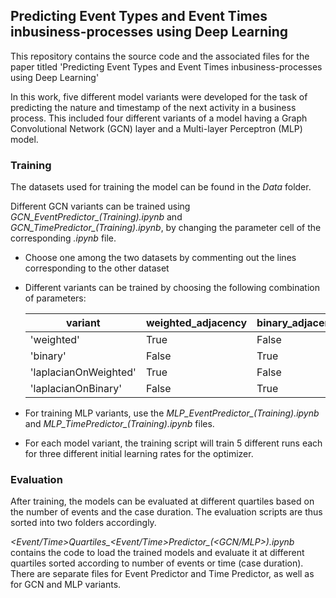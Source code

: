 ## Predicting Event Types and Event Times inbusiness-processes using Deep Learning

This repository contains the source code and the associated files for the paper titled 'Predicting Event Types and Event Times inbusiness-processes using Deep Learning'

In this work, five different model variants were developed for the task of predicting the nature and timestamp of the next activity in a business process. This included four different variants of a model having a Graph Convolutional Network (GCN) layer and a Multi-layer Perceptron (MLP) model.

### Training 

The datasets used for training the model can be found in the *Data* folder.

Different GCN variants can be trained using *GCN_EventPredictor_(Training).ipynb* and *GCN_TimePredictor_(Training).ipynb*, by changing the parameter cell of the corresponding *.ipynb* file. 

* Choose one among the two datasets by commenting out the lines corresponding to the other dataset

* Different variants can be trained by choosing the following combination of parameters:

    | variant               | weighted_adjacency | binary_adjacency | laplacian_matrix |
    |-----------------------|--------------------|------------------|------------------|
    | 'weighted'            | True               | False            | False            |
    | 'binary'              | False              | True             | False            |
    | 'laplacianOnWeighted' | True               | False            | True             |
    | 'laplacianOnBinary'   | False              | True             | True             |

* For training MLP variants, use the *MLP_EventPredictor_(Training).ipynb* and *MLP_TimePredictor_(Training).ipynb* files.
* For each model variant, the training script will train 5 different runs each for three different initial learning rates for the optimizer.

### Evaluation

After training, the models can be evaluated at different quartiles based on the number of events and the case duration. The evaluation scripts are thus sorted into two folders accordingly.

*<Event/Time>Quartiles_<Event/Time>Predictor_(<GCN/MLP>).ipynb* contains the code to load the trained models and evaluate it at different quartiles sorted according to number of events or time (case duration). There are separate files for Event Predictor and Time Predictor, as well as for GCN and MLP variants. 


